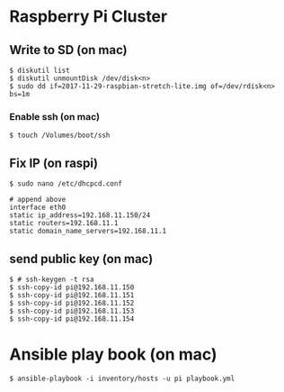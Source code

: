 # Raspberry Pi Cluster

## Write to SD (on mac)
```
$ diskutil list
$ diskutil unmountDisk /dev/disk<n>
$ sudo dd if=2017-11-29-raspbian-stretch-lite.img of=/dev/rdisk<n> bs=1m
```

### Enable ssh (on mac)
```
$ touch /Volumes/boot/ssh
```

## Fix IP (on raspi)
```
$ sudo nano /etc/dhcpcd.conf

# append above
interface eth0
static ip_address=192.168.11.150/24
static routers=192.168.11.1
static domain_name_servers=192.168.11.1
```

## send public key (on mac)
```
$ # ssh-keygen -t rsa
$ ssh-copy-id pi@192.168.11.150
$ ssh-copy-id pi@192.168.11.151
$ ssh-copy-id pi@192.168.11.152
$ ssh-copy-id pi@192.168.11.153
$ ssh-copy-id pi@192.168.11.154
```

# Ansible play book (on mac)
```
$ ansible-playbook -i inventory/hosts -u pi playbook.yml
```
